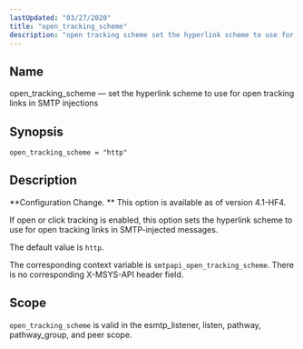 ```yaml
---
lastUpdated: "03/27/2020"
title: "open_tracking_scheme"
description: "open tracking scheme set the hyperlink scheme to use for open tracking links in SMTP injections open tracking scheme http Configuration Change This option is available as of version 4 1 HF 4 If open or click tracking is enabled this option sets the hyperlink scheme to use for open..."
---
```


<a name="config.open_tracking_scheme"></a> 
## Name

open_tracking_scheme — set the hyperlink scheme to use for open tracking links in SMTP injections

## Synopsis

`open_tracking_scheme = "http"`

<a name="idp25614688"></a> 
## Description

**Configuration Change. ** This option is available as of version 4.1-HF4.

If open or click tracking is enabled, this option sets the hyperlink scheme to use for open tracking links in SMTP-injected messages.

The default value is `http`.

The corresponding context variable is `smtpapi_open_tracking_scheme`. There is no corresponding X-MSYS-API header field.

<a name="idp25620192"></a> 
## Scope

`open_tracking_scheme` is valid in the esmtp_listener, listen, pathway, pathway_group, and peer scope.